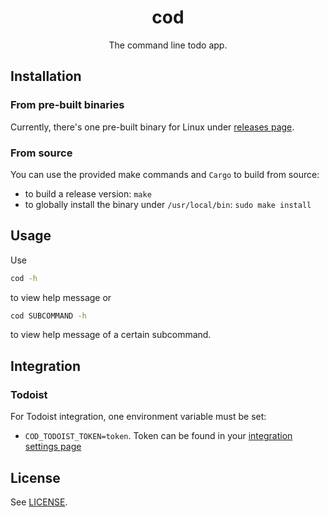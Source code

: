 <div align="center">
  <h1>
    cod
  </h1>

  The command line todo app.
</div>

## Installation

### From pre-built binaries

Currently, there's one pre-built binary for Linux under
[releases page](https://github.com/aonemd/cod/releases).

### From source

You can use the provided make commands and `Cargo` to build from source:
  - to build a release version: `make`
  - to globally install the binary under `/usr/local/bin`: `sudo make install`

## Usage

Use

```sh
cod -h
```

to view help message or

```sh
cod SUBCOMMAND -h
```

to view help message of a certain subcommand.

## Integration

### Todoist

For Todoist integration, one environment variable must be set:
  - `COD_TODOIST_TOKEN=token`. Token can be found in your [integration settings page](https://todoist.com/prefs/integrations)

## License

See [LICENSE](https://github.com/aonemd/cod/blob/master/LICENSE).
